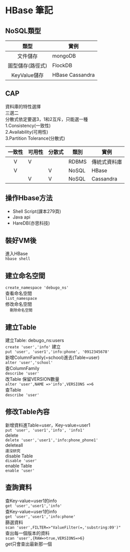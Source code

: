 # HBase 筆記

## NoSQL類型
|類型|實例|
|:---:|--|
|文件儲存|mongoDB|
|圖型儲存(路徑式)|FlockDB|
|KeyValue儲存|HBase Cassandra|

## CAP
資料庫的特性選擇<br />
三選二<br />
分散式依定要選3，1和2互斥，只能選一種<br />
1.Consistency(一致性)<br />
2.Availability(可用性)<br />
3.Partition Tolerance(分散式)<br />

|一致性|可用性|分散式|類別|實例|
|:---:|--|--|--|--|
|V|V||RDBMS|傳統式資料庫|
|V||V|NoSQL|HBase|
||V|V|NoSQL|Cassandra|

## 操作Hbase方法
* Shell Script(課本279頁)
* Java api
* HareDB(亦思科技)

## 裝好VM後
進入HBase<br />
`hbase shell`

## 建立命名空間
`create_namespace 'debugo_ns'`<br />
查看命名空間<br />
`list_namespace`<br />
修改命名空間<br />
``  
刪除命名空間  
``<br />


## 建立Table
建立Table: debugo_ns:users<br />
`create 'user','info'` 建立<br />
`put 'user', 'user1','info:phone', '0912345678'`<br />
新增ColumnFamily(=school)進去(Table=user)<br />
`alter 'user','school'`<br />
查ColumnFamily<br />
`describe 'user'`<br />
改Table 保留VERSION數量<br />
`alter 'user',NAME =>'info',VERSIONS =>6`<br />
查Table<br />
`describe 'user'`


## 修改Table內容
新增資料進Table=user，Key-value=user1<br />
`put 'user', 'user1','info', 'info1'`<br />
delete<br />
`delete 'user','user1','info:phone_phone1'`<br />
deleteall<br />
`還沒研究`<br />
disable Table<br />
`disable 'user'`<br />
enable Table<br />
`enable 'user'`<br />

## 查詢資料
查Key-value=user1的info<br />
`get 'user','user1','info'`<br />
查Key-value=user1的info<br />
`get 'user','user1','info:phone'`<br />
篩選資料<br />
`scan 'user',FILTER=>"ValueFilter(=,'substring:09')"`<br />
查出每一個版本的資料<br />
`scan 'user',{RAW=>true,VERSIONS=>6}`<br />
get只會查出最新那一個<br />


<br />
<br />
<br />
<br />
<br />
